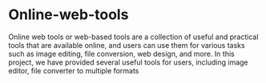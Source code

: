 # Online-web-tools
Online web tools or web-based tools are a collection of useful and practical tools that are available online, and users can use them for various tasks such as image editing, file conversion, web design, and more.  In this project, we have provided several useful tools for users, including image editor, file converter to multiple formats 

